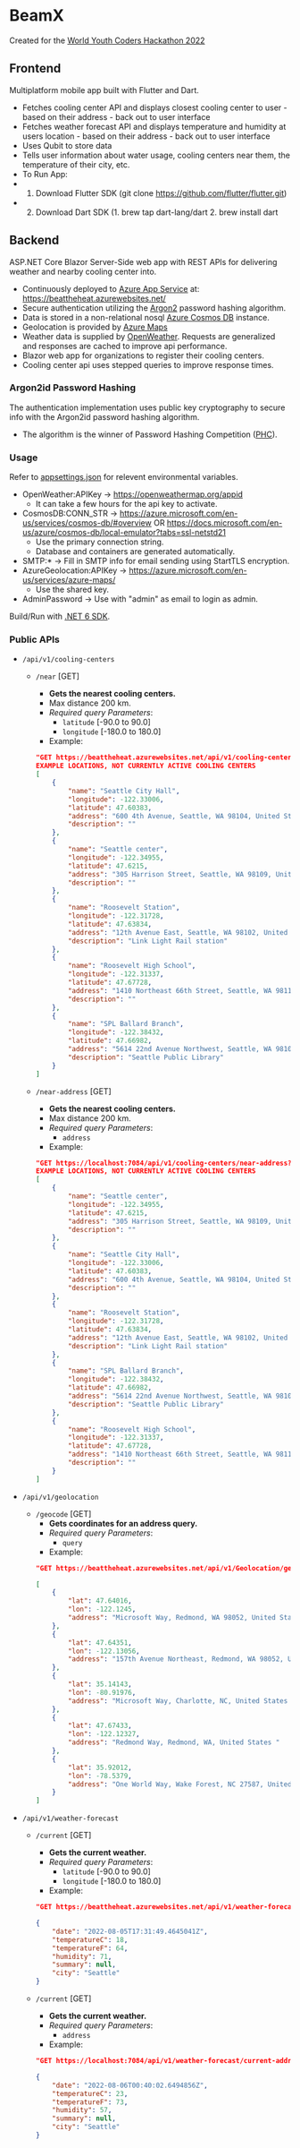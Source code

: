 # BeamX

Created for the [World Youth Coders Hackathon 2022](https://www.worldcodingclub.org/world-youth-coders-hackathon-2022/)

## Frontend
Multiplatform mobile app built with Flutter and Dart.

* Fetches cooling center API and displays closest cooling center to user - based on their address - back out to user interface
* Fetches weather forecast API and displays temperature and humidity at users location - based on their address - back out to user interface
* Uses Qubit to store data
* Tells user information about water usage, cooling centers near them, the temperature of their city, etc.
* To Run App: 
* 1. Download Flutter SDK (git clone https://github.com/flutter/flutter.git)
* 2. Download Dart SDK (1.  brew tap dart-lang/dart         2.  brew install dart

## Backend
ASP.NET Core Blazor Server-Side web app with REST APIs for delivering weather and nearby cooling center into.

* Continuously deployed to [Azure App Service](https://azure.microsoft.com/en-us/services/app-service/) at: https://beattheheat.azurewebsites.net/
* Secure authentication utilizing the [Argon2](https://github.com/P-H-C/phc-winner-argon2) password hashing algorithm.
* Data is stored in a non-relational nosql [Azure Cosmos DB](https://azure.microsoft.com/en-us/services/cosmos-db/) instance.
* Geolocation is provided by [Azure Maps](https://azure.microsoft.com/en-us/services/azure-maps/)
* Weather data is supplied by [OpenWeather](openweathermap.org). Requests are generalized and responses are cached to improve api performance.
* Blazor web app for organizations to register their cooling centers.
* Cooling center api uses stepped queries to improve response times.

### Argon2id Password Hashing
The authentication implementation uses public key cryptography to secure info with the Argon2id password hashing algorithm.
* The algorithm is the winner of Password Hashing Competition ([PHC](https://www.password-hashing.net/)).

### Usage
Refer to [appsettings.json](https://github.com/AbhinavAkkiraju/BeatTheHeat/blob/main/src/BeatTheHeat.Web/appsettings.json) for relevent environmental variables.
* OpenWeather:APIKey -> https://openweathermap.org/appid
    * It can take a few hours for the api key to activate.
* CosmosDB:CONN_STR -> https://azure.microsoft.com/en-us/services/cosmos-db/#overview OR https://docs.microsoft.com/en-us/azure/cosmos-db/local-emulator?tabs=ssl-netstd21
    * Use the primary connection string.
    * Database and containers are generated automatically.
* SMTP:* -> Fill in SMTP info for email sending using StartTLS encryption.
* AzureGeolocation:APIKey -> https://azure.microsoft.com/en-us/services/azure-maps/
    * Use the shared key.
* AdminPassword -> Use with "admin" as email to login as admin.

Build/Run with [.NET 6 SDK](https://dotnet.microsoft.com/en-us/download/dotnet/6.0).

### Public APIs

* `/api/v1/cooling-centers`
    * `/near` [GET]
        * __Gets the nearest cooling centers.__
        * Max distance 200 km.
        * *Required query Parameters*:
            * `latitude` [-90.0 to 90.0]
            * `longitude` [-180.0 to 180.0]
        * Example: 
        ```json
        "GET https://beattheheat.azurewebsites.net/api/v1/cooling-centers/near?latitude=47.6062&longitude=-122.3321"
        EXAMPLE LOCATIONS, NOT CURRENTLY ACTIVE COOLING CENTERS
        [
            {
                "name": "Seattle City Hall",
                "longitude": -122.33006,
                "latitude": 47.60383,
                "address": "600 4th Avenue, Seattle, WA 98104, United States ",
                "description": ""
            },
            {
                "name": "Seattle center",
                "longitude": -122.34955,
                "latitude": 47.6215,
                "address": "305 Harrison Street, Seattle, WA 98109, United States ",
                "description": ""
            },
            {
                "name": "Roosevelt Station",
                "longitude": -122.31728,
                "latitude": 47.63834,
                "address": "12th Avenue East, Seattle, WA 98102, United States ",
                "description": "Link Light Rail station"
            },
            {
                "name": "Roosevelt High School",
                "longitude": -122.31337,
                "latitude": 47.67728,
                "address": "1410 Northeast 66th Street, Seattle, WA 98115, United States ",
                "description": ""
            },
            {
                "name": "SPL Ballard Branch",
                "longitude": -122.38432,
                "latitude": 47.66982,
                "address": "5614 22nd Avenue Northwest, Seattle, WA 98107, United States ",
                "description": "Seattle Public Library"
            }
        ]
        ```

    * `/near-address` [GET]
        * __Gets the nearest cooling centers.__
        * Max distance 200 km.
        * *Required query Parameters*:
            * `address`
        * Example: 
        ```json
        "GET https://localhost:7084/api/v1/cooling-centers/near-address?address=400%20Broad%20St%2C%20Seattle%2C%20WA%2098109"
        EXAMPLE LOCATIONS, NOT CURRENTLY ACTIVE COOLING CENTERS
        [
            {
                "name": "Seattle center",
                "longitude": -122.34955,
                "latitude": 47.6215,
                "address": "305 Harrison Street, Seattle, WA 98109, United States ",
                "description": ""
            },
            {
                "name": "Seattle City Hall",
                "longitude": -122.33006,
                "latitude": 47.60383,
                "address": "600 4th Avenue, Seattle, WA 98104, United States ",
                "description": ""
            },
            {
                "name": "Roosevelt Station",
                "longitude": -122.31728,
                "latitude": 47.63834,
                "address": "12th Avenue East, Seattle, WA 98102, United States ",
                "description": "Link Light Rail station"
            },
            {
                "name": "SPL Ballard Branch",
                "longitude": -122.38432,
                "latitude": 47.66982,
                "address": "5614 22nd Avenue Northwest, Seattle, WA 98107, United States ",
                "description": "Seattle Public Library"
            },
            {
                "name": "Roosevelt High School",
                "longitude": -122.31337,
                "latitude": 47.67728,
                "address": "1410 Northeast 66th Street, Seattle, WA 98115, United States ",
                "description": ""
            }
        ]
        ```

* `/api/v1/geolocation`
    * `/geocode` [GET]
        * __Gets coordinates for an address query.__
        * *Required query Parameters*:
            * `query`
        * Example: 
        ```json
        "GET https://beattheheat.azurewebsites.net/api/v1/Geolocation/geocode?query=one%20microsoft%20way%20redmond"

        [
            {
                "lat": 47.64016,
                "lon": -122.1245,
                "address": "Microsoft Way, Redmond, WA 98052, United States "
            },
            {
                "lat": 47.64351,
                "lon": -122.13056,
                "address": "157th Avenue Northeast, Redmond, WA 98052, United States "
            },
            {
                "lat": 35.14143,
                "lon": -80.91976,
                "address": "Microsoft Way, Charlotte, NC, United States "
            },
            {
                "lat": 47.67433,
                "lon": -122.12327,
                "address": "Redmond Way, Redmond, WA, United States "
            },
            {
                "lat": 35.92012,
                "lon": -78.5379,
                "address": "One World Way, Wake Forest, NC 27587, United States "
            }
        ]
        ```

* `/api/v1/weather-forecast`
    * `/current` [GET]
        * __Gets the current weather.__
        * *Required query Parameters*:
            * `latitude` [-90.0 to 90.0]
            * `longitude` [-180.0 to 180.0]
        * Example: 
        ```json
        "GET https://beattheheat.azurewebsites.net/api/v1/weather-forecast/current?latitude=47.6062&longitude=-122.3321"

        {
            "date": "2022-08-05T17:31:49.4645041Z",
            "temperatureC": 18,
            "temperatureF": 64,
            "humidity": 71,
            "summary": null,
            "city": "Seattle"
        }
        ```

    * `/current` [GET]
        * __Gets the current weather.__
        * *Required query Parameters*:
            * `address`
        * Example: 
        ```json
        "GET https://localhost:7084/api/v1/weather-forecast/current-address?address=400%20Broad%20St%2C%20Seattle%2C%20WA%2098109"

        {
            "date": "2022-08-06T00:40:02.6494856Z",
            "temperatureC": 23,
            "temperatureF": 73,
            "humidity": 57,
            "summary": null,
            "city": "Seattle"
        }
        ```
